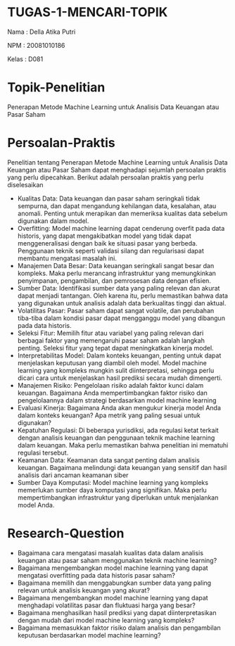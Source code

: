 # TUGAS-1-MENCARI-TOPIK
Nama  : Della Atika Putri

NPM   : 20081010186

Kelas : D081

# Topik-Penelitian
Penerapan Metode Machine Learning untuk Analisis Data Keuangan atau Pasar Saham

# Persoalan-Praktis
Penelitian tentang Penerapan Metode Machine Learning untuk Analisis Data Keuangan atau Pasar Saham dapat menghadapi sejumlah persoalan praktis yang perlu dipecahkan. Berikut adalah persoalan praktis yang perlu diselesaikan
- Kualitas Data: Data keuangan dan pasar saham seringkali tidak sempurna, dan dapat mengandung kehilangan data, kesalahan, atau anomali. Penting untuk merapikan dan memeriksa kualitas data sebelum digunakan dalam model.
- Overfitting: Model machine learning dapat cenderung overfit pada data historis, yang dapat mengakibatkan model yang tidak dapat menggeneralisasi dengan baik ke situasi pasar yang berbeda. Penggunaan teknik seperti validasi silang dan regularisasi dapat membantu mengatasi masalah ini.
- Manajemen Data Besar: Data keuangan seringkali sangat besar dan kompleks. Maka perlu merancang infrastruktur yang memungkinkan penyimpanan, pengambilan, dan pemrosesan data dengan efisien.
- Sumber Data: Identifikasi sumber data yang paling relevan dan akurat dapat menjadi tantangan. Oleh karena itu, perlu memastikan bahwa data yang digunakan untuk analisis adalah data berkualitas tinggi dan aktual.
- Volatilitas Pasar: Pasar saham dapat sangat volatile, dan perubahan tiba-tiba dalam kondisi pasar dapat mengganggu model yang dibangun pada data historis. 
- Seleksi Fitur: Memilih fitur atau variabel yang paling relevan dari berbagai faktor yang memengaruhi pasar saham adalah langkah penting. Seleksi fitur yang tepat dapat meningkatkan kinerja model.
- Interpretabilitas Model: Dalam konteks keuangan, penting untuk dapat menjelaskan keputusan yang diambil oleh model. Model machine learning yang kompleks mungkin sulit diinterpretasi, sehingga perlu dicari cara untuk menjelaskan hasil prediksi secara mudah dimengerti.
- Manajemen Risiko: Pengelolaan risiko adalah faktor kunci dalam keuangan. Bagaimana Anda mempertimbangkan faktor risiko dan pengelolaannya dalam strategi berdasarkan model machine learning
- Evaluasi Kinerja: Bagaimana Anda akan mengukur kinerja model Anda dalam konteks keuangan? Apa metrik yang paling sesuai untuk digunakan?
- Kepatuhan Regulasi: Di beberapa yurisdiksi, ada regulasi ketat terkait dengan analisis keuangan dan penggunaan teknik machine learning dalam keuangan. Maka perlu memastikan bahwa penelitian ini mematuhi regulasi tersebut.
- Keamanan Data: Keamanan data sangat penting dalam analisis keuangan. Bagaimana melindungi data keuangan yang sensitif dan hasil analisis dari ancaman keamanan siber
- Sumber Daya Komputasi: Model machine learning yang kompleks memerlukan sumber daya komputasi yang signifikan. Maka perlu mempertimbangkan infrastruktur yang diperlukan untuk menjalankan model Anda.

# Research-Question
- Bagaimana cara mengatasi masalah kualitas data dalam analisis keuangan atau pasar saham menggunakan teknik machine learning?
- Bagaimana mengembangkan model machine learning yang dapat mengatasi overfitting pada data historis pasar saham?
- Bagaimana memilih dan menggabungkan sumber data yang paling relevan untuk analisis keuangan yang akurat?
- Bagaimana mengembangkan model machine learning yang dapat menghadapi volatilitas pasar dan fluktuasi harga yang besar?
- Bagaimana menghasilkan hasil prediksi yang dapat diinterpretasikan dengan mudah dari model machine learning yang kompleks?
- Bagaimana memasukkan faktor risiko dalam analisis dan pengambilan keputusan berdasarkan model machine learning?

#
